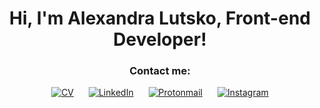 <h1 align="center">Hi, I'm Alexandra Lutsko, Front-end Developer!</h1>

<h3 align="center">Contact me:</h3>

<div align="center">
<a target="blank" href="https://nekoguard.github.io/rsschool-cv/" style="margin:0 10px"><img alt="CV" src="https://img.shields.io/badge/website-000000?style=for-the-badge&logo=About.me&logoColor=white"></a>
<a target="blank" href="https://www.linkedin.com/in/alnekog/" style="margin:0 10px"><img alt="LinkedIn" src="https://img.shields.io/badge/LinkedIn-0077B5?style=for-the-badge&logo=linkedin&logoColor=white"></a>
<a target="blank" href="mailto:nekoguard@protonmail.com" style="margin:0 10px"><img alt="Protonmail" src="https://img.shields.io/badge/ProtonMail-8B89CC?style=for-the-badge&logo=protonmail&logoColor=white"></a>
<a target="blank" href="https://www.instagram.com/forestnekko/" style="margin:0 10px"><img alt="Instagram" src="https://img.shields.io/badge/Instagram-E4405F?style=for-the-badge&logo=instagram&logoColor=white"></a>
</div>
